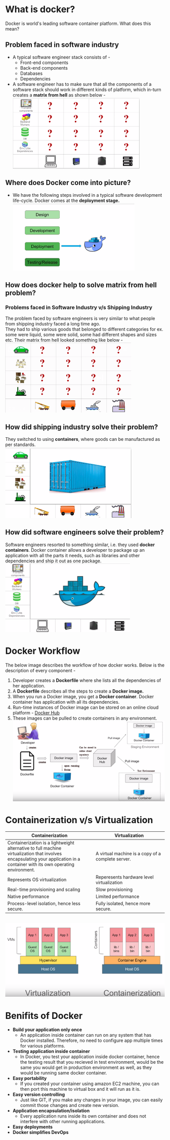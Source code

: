 # What is docker?
Docker is world's leading software container platform. What does this mean?

## Problem faced in software industry
* A typical software engineer stack consists of -
  * Front-end components
  * Back-end components
  * Databases
  * Dependencies
 * A software engineer has to make sure that all the components of a software stack should work in different kinds of platform, which in-turn creates a **matrix from hell** as shown below -
 <img src="./images/06.software_eng_problem.png"></img>

## Where does Docker come into picture?
* We have the following steps involved in a typical software development life-cycle. Docker comes at the **deployment stage.**<br>
<img src="./images/07.docker_operation_stage.png"></img>

## How does docker help to solve matrix from hell problem?
### Problems faced in Software Industry v/s Shipping Industry 
The problem faced by software engineers is very similar to what people from shipping industry faced a long time ago.<br> They had to ship various goods that belonged to different categories for ex. some were liquid, some were solid, some had different shapes and sizes etc. Their matrix from hell looked something like below - <br>
<img src="./images/05.shipping_industry_problem.png"></img><br>
## How did shipping industry solve their problem?
They switched to using **containers**, where goods can be manufactured as per standards.<br>
<img src="./images/04.shipping_industry_solved.png"></img><br>
## How did software engineers solve their problem?
Software engineers resorted to something similar, i.e. they used **docker containers**. Docker container allows a developer to package up an application with all the parts it needs, such as libraries and other dependencies and ship it out as one package.<br>
<img src="./images/01.sw_problem_solved.png"></img><br>

# Docker Workflow
The below image describes the workflow of how docker works. Below is the description of every component -
1. Developer creates a **Dockerfile** where she lists all the dependencies of her application. 
2. A **Dockerfile** describes all the steps to create a **Docker image.**
3. When you run a Docker image, you get a **Docker container**. Docker container has application with all its dependencies.
4. Run-time instances of Docker image can be stored on an online cloud platform - [Docker Hub](https://hub.docker.com/)
5. These images can be pulled to create containers in any environment.<br>
<img src="./images/02.docker_workflow.png"></img><br>

# Containerization v/s Virtualization
| Containerization                                                                                                                                                                       | Virtualization                                    |
|----------------------------------------------------------------------------------------------------------------------------------------------------------------------------------------|---------------------------------------------------|
| Containerization is a lightweight alternative to full machine <br> virtualization that involves encapsulating your application in a <br> container with its own operating environment. | A virtual machine is a copy of a complete server. |
| Represents OS virtualization                                                                                                                                                           | Reperesents hardware level virtualization         |
| Real-time provisioning and scaling                                                                                                                                                     | Slow provisioning                                 |
| Native performance                                                                                                                                                                     | Limited performance                               |
| Process-level isolation, hence less secure.               | Fully isolated, hence more secure.                | 

<br>
<img src="./images/03.virtualization_vs_containerization.png"></img><br>

# Benifits of Docker
* **Build your application only once**
  * An application inside container can run on any system that has Docker installed. Therefore, no need to configure app multiple times for various platforms.
* **Testing application inside container**
  * In Docker, you test your application inside docker container, hence the testing result that you recieved in test environment, would be the same you would get in production environment as well, as they would be running same docker container.
* **Easy portability**
  * If you created your container using amazon EC2 machine, you can then port this machine to virtual box and it will run as it is.
* **Easy version controlling**
  * Just like GIT, if you make any changes in your image, you can easily commit those changes and create new version.
* **Application encapsulation/isolation**
  * Every application runs inside its own container and does not interfere with other running applications.
* **Easy deployments**
* **Docker simplifies DevOps**






